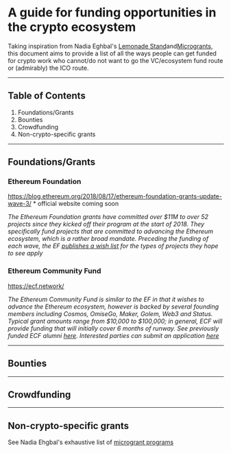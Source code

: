 # A guide for funding opportunities in the crypto ecosystem
Taking inspiration from Nadia Eghbal's [Lemonade Stand](https://github.com/nayafia/lemonade-stand)and[Microgrants](https://github.com/nayafia/microgrants), this document aims to provide a list of all the ways people can get funded for crypto work who cannot/do not want to go the VC/ecosystem fund route or (admirably) the ICO route.

---------
## Table of Contents

1. Foundations/Grants
2. Bounties
3. Crowdfunding
4. Non-crypto-specific grants

--------

## Foundations/Grants

### Ethereum Foundation
https://blog.ethereum.org/2018/08/17/ethereum-foundation-grants-update-wave-3/ * official website coming soon

*The Ethereum Foundation grants have committed over $11M to over 52 projects since they kicked off their program at the start of 2018. They specifically fund projects that are committed to advancing the Ethereum ecosystem, which is a rather broad mandate. Preceding the funding of each wave, the EF [publishes a wish list](https://blog.ethereum.org/2018/08/17/ethereum-foundation-grants-update-wave-3/) for the types of projects they hope to see apply*

### Ethereum Community Fund
https://ecf.network/

*The Ethereum Community Fund is similar to the EF in that it wishes to advance the Ethereum ecosystem, however is backed by several founding members including Cosmos, OmiseGo, Maker, Golem, Web3 and Status. Typical grant amounts range from $10,000 to $100,000; in general, ECF will provide funding that will initially cover 6 months of runway. See previously funded ECF alumni [here](https://medium.com/ecf-review/meet-the-grantees-ecf-class-of-2018-part-ii-ff46a284a0b1). Interested parties can submit an application [here](https://docs.google.com/forms/d/e/1FAIpQLScJoqPd1VeBLtmjUm4Cde_H12uFjS_a1HkSd8czRhDFCQJCPQ/viewform)*

-------

## Bounties

------

## Crowdfunding

------

## Non-crypto-specific grants

See Nadia Ehgbal's exhaustive list of [microgrant programs](https://github.com/nayafia/microgrants)
